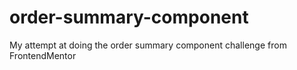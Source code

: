 # order-summary-component
My attempt at doing the order summary component challenge from FrontendMentor

